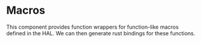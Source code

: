 # Macros

This component provides function wrappers for function-like macros defined in the HAL. We can then generate rust bindings for these functions.